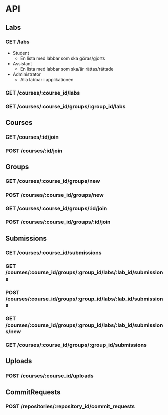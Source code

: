 # API

## Labs

### GET /labs

- Student
  - En lista med labbar som ska göras/gjorts
- Assistant
  - En lista med labbar som ska/är rättas/rättade
- Administrator
  - Alla labbar i applikationen

### GET /courses/:course_id/labs

### GET /courses/:course_id/groups/:group_id/labs

## Courses

### GET /courses/:id/join

### POST /courses/:id/join

## Groups

### GET /courses/:course_id/groups/new

### POST /courses/:course_id/groups/new

### GET /courses/:course_id/groups/:id/join

### POST /courses/:course_id/groups/:id/join

## Submissions

### GET /courses/:course_id/submissions

### GET /courses/:course_id/groups/:group_id/labs/:lab_id/submissions

### POST /courses/:course_id/groups/:group_id/labs/:lab_id/submissions

### GET /courses/:course_id/groups/:group_id/labs/:lab_id/submissions/new

### GET /courses/:course_id/groups/:group_id/submissions

## Uploads

### POST /courses/:course_id/uploads

## CommitRequests

### POST /repositories/:repository_id/commit_requests